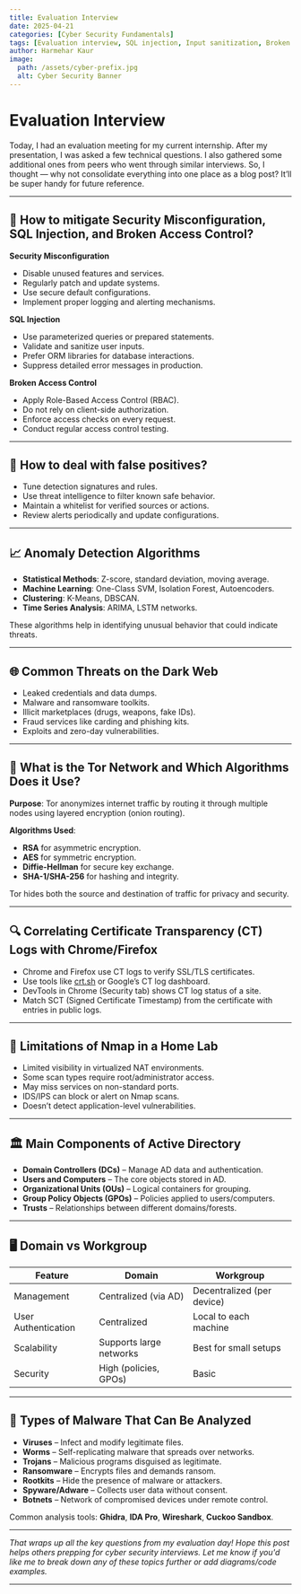 ```yaml
---
title: Evaluation Interview
date: 2025-04-21
categories: [Cyber Security Fundamentals]
tags: [Evaluation interview, SQL injection, Input sanitization, Broken access control, UAC]
author: Harmehar Kaur 
image:
  path: /assets/cyber-prefix.jpg
  alt: Cyber Security Banner
---
```


# Evaluation Interview

Today, I had an evaluation meeting for my current internship. After my presentation, I was asked a few technical questions. I also gathered some additional ones from peers who went through similar interviews. So, I thought — why not consolidate everything into one place as a blog post? It’ll be super handy for future reference.

---

## 🔐 How to mitigate Security Misconfiguration, SQL Injection, and Broken Access Control?

**Security Misconfiguration**
- Disable unused features and services.
- Regularly patch and update systems.
- Use secure default configurations.
- Implement proper logging and alerting mechanisms.

**SQL Injection**
- Use parameterized queries or prepared statements.
- Validate and sanitize user inputs.
- Prefer ORM libraries for database interactions.
- Suppress detailed error messages in production.

**Broken Access Control**
- Apply Role-Based Access Control (RBAC).
- Do not rely on client-side authorization.
- Enforce access checks on every request.
- Conduct regular access control testing.

---

## 🚨 How to deal with false positives?

- Tune detection signatures and rules.
- Use threat intelligence to filter known safe behavior.
- Maintain a whitelist for verified sources or actions.
- Review alerts periodically and update configurations.

---

## 📈 Anomaly Detection Algorithms

- **Statistical Methods**: Z-score, standard deviation, moving average.
- **Machine Learning**: One-Class SVM, Isolation Forest, Autoencoders.
- **Clustering**: K-Means, DBSCAN.
- **Time Series Analysis**: ARIMA, LSTM networks.

These algorithms help in identifying unusual behavior that could indicate threats.

---

## 🌐 Common Threats on the Dark Web

- Leaked credentials and data dumps.
- Malware and ransomware toolkits.
- Illicit marketplaces (drugs, weapons, fake IDs).
- Fraud services like carding and phishing kits.
- Exploits and zero-day vulnerabilities.

---

## 🧅 What is the Tor Network and Which Algorithms Does it Use?

**Purpose**: Tor anonymizes internet traffic by routing it through multiple nodes using layered encryption (onion routing).

**Algorithms Used**:
- **RSA** for asymmetric encryption.
- **AES** for symmetric encryption.
- **Diffie-Hellman** for secure key exchange.
- **SHA-1/SHA-256** for hashing and integrity.

Tor hides both the source and destination of traffic for privacy and security.

---

## 🔍 Correlating Certificate Transparency (CT) Logs with Chrome/Firefox

- Chrome and Firefox use CT logs to verify SSL/TLS certificates.
- Use tools like [crt.sh](https://crt.sh/) or Google’s CT log dashboard.
- DevTools in Chrome (Security tab) shows CT log status of a site.
- Match SCT (Signed Certificate Timestamp) from the certificate with entries in public logs.

---

## 🧪 Limitations of Nmap in a Home Lab

- Limited visibility in virtualized NAT environments.
- Some scan types require root/administrator access.
- May miss services on non-standard ports.
- IDS/IPS can block or alert on Nmap scans.
- Doesn’t detect application-level vulnerabilities.

---

## 🏛️ Main Components of Active Directory

- **Domain Controllers (DCs)** – Manage AD data and authentication.
- **Users and Computers** – The core objects stored in AD.
- **Organizational Units (OUs)** – Logical containers for grouping.
- **Group Policy Objects (GPOs)** – Policies applied to users/computers.
- **Trusts** – Relationships between different domains/forests.

---

## 🖥️ Domain vs Workgroup

| Feature              | Domain                          | Workgroup                      |
|----------------------|----------------------------------|--------------------------------|
| Management           | Centralized (via AD)             | Decentralized (per device)     |
| User Authentication  | Centralized                      | Local to each machine          |
| Scalability          | Supports large networks          | Best for small setups          |
| Security             | High (policies, GPOs)            | Basic                          |

---

## 🦠 Types of Malware That Can Be Analyzed

- **Viruses** – Infect and modify legitimate files.
- **Worms** – Self-replicating malware that spreads over networks.
- **Trojans** – Malicious programs disguised as legitimate.
- **Ransomware** – Encrypts files and demands ransom.
- **Rootkits** – Hide the presence of malware or attackers.
- **Spyware/Adware** – Collects user data without consent.
- **Botnets** – Network of compromised devices under remote control.

Common analysis tools: **Ghidra**, **IDA Pro**, **Wireshark**, **Cuckoo Sandbox**.

---

_That wraps up all the key questions from my evaluation day! Hope this post helps others prepping for cyber security interviews. Let me know if you'd like me to break down any of these topics further or add diagrams/code examples._

---
